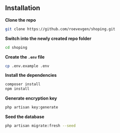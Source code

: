 ## Installation

**Clone the repo**

```bash
git clone https://github.com/roevevgen/shoping.git
```
**Switch into the newly created repo folder**

```bash
cd shoping
```
**Create the `.env` file**

```bash
cp .env.example .env
```
**Install the dependencies**

```bash
composer install
npm install
```

**Generate encryption key**

```bash
php artisan key:generate
```

**Seed the database**

```bash
php artisan migrate:fresh --seed
